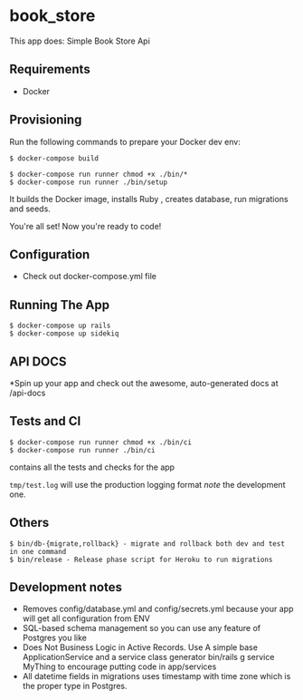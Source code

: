# book_store

This app does: Simple Book Store Api

## Requirements
* Docker

## Provisioning

Run the following commands to prepare your Docker dev env:
```
$ docker-compose build

$ docker-compose run runner chmod +x ./bin/*
$ docker-compose run runner ./bin/setup
```
It builds the Docker image, installs Ruby , creates database, run migrations and seeds.

You're all set! Now you're ready to code!

## Configuration
* Check out docker-compose.yml file

## Running The App
```
$ docker-compose up rails
$ docker-compose up sidekiq
```

## API DOCS
*Spin up your app and check out the awesome, auto-generated docs at /api-docs

## Tests and CI
```
$ docker-compose run runner chmod +x ./bin/ci
$ docker-compose run runner ./bin/ci
```
contains all the tests and checks for the app

`tmp/test.log` will use the production logging format
    *note* the development one.


## Others
```
$ bin/db-{migrate,rollback} - migrate and rollback both dev and test in one command
$ bin/release - Release phase script for Heroku to run migrations
```

## Development notes
* Removes config/database.yml and config/secrets.yml because your app will get all configuration from ENV
* SQL-based schema management so you can use any feature of Postgres you like
* Does Not Business Logic in Active Records. Use A simple base ApplicationService and a service class generator bin/rails g service MyThing to encourage putting code in app/services
* All datetime fields in migrations uses timestamp with time zone which is the proper type in Postgres.
